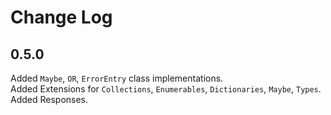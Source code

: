 # Change Log

## 0.5.0

Added `Maybe`, `OR`, `ErrorEntry` class implementations.  
Added Extensions for `Collections`, `Enumerables`, `Dictionaries`, `Maybe`, `Types`.
Added Responses.